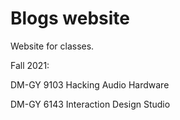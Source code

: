 # Blogs website

Website for classes.

Fall 2021:

DM-GY 9103 Hacking Audio Hardware

DM-GY 6143 Interaction Design Studio
